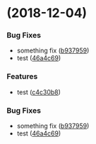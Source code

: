 <a name=""></a>
# [](https://github.com/tuntuntutu/tuntuntutu-tools/compare/v1.0.1...v) (2018-12-04)


### Bug Fixes

* something fix ([b937959](https://github.com/tuntuntutu/tuntuntutu-tools/commit/b937959))
* test ([46a4c69](https://github.com/tuntuntutu/tuntuntutu-tools/commit/46a4c69))


### Features

* test ([c4c30b8](https://github.com/tuntuntutu/tuntuntutu-tools/commit/c4c30b8))



### Bug Fixes

* something fix ([b937959](https://github.com/tuntuntutu/tuntuntutu-tools/commit/b937959))
* test ([46a4c69](https://github.com/tuntuntutu/tuntuntutu-tools/commit/46a4c69))

